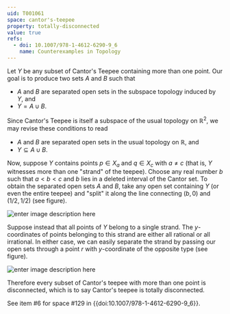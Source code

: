 ```yaml
---
uid: T001061
space: cantor's-teepee
property: totally-disconnected
value: true
refs:
  - doi: 10.1007/978-1-4612-6290-9_6
    name: Counterexamples in Topology
---
```

Let $Y$ be any subset of Cantor's Teepee containing more than one point. Our goal is to produce two sets $A$ and $B$ such that

*  $A$ and $B$ are separated open sets in the subspace topology induced by $Y$, and
*  $Y = A \cup B$.

Since Cantor's Teepee is itself a subspace of the usual topology on $\mathbb{R}^2$, we may revise these conditions to read

*  $A$ and $B$ are separated open sets in the usual topology on $\mathbb{R}$, and
*  $Y \subseteq A \cup B$.

Now, suppose $Y$ contains points $p \in X_a$ and $q \in X_c$ with $a \neq c$ (that is, $Y$ witnesses more than one "strand" of the teepee). Choose any real number $b$ such that $a < b < c$ and $b$ lies in a deleted interval of the Cantor set. To obtain the separated open sets $A$ and $B$, take any open set containing $Y$ (or even the entire teepee) and "split" it along the line connecting $(b,0)$ and $(1/2,1/2)$ (see figure).

![enter image description here](http://i.stack.imgur.com/S2yxj.png)

Suppose instead that all points of $Y$ belong to a single strand. The $y$-coordinates of points belonging to this strand are either all rational or all irrational. In either case, we can easily separate the strand by passing our open sets through a point $r$ with $y$-coordinate of the opposite type (see figure).

![enter image description here](http://i.stack.imgur.com/qF3Lx.png)

Therefore every subset of Cantor's teepee with more than one point is disconnected, which is to say Cantor's teepee is totally disconnected.

See item #6 for space #129 in {{doi:10.1007/978-1-4612-6290-9_6}}.
